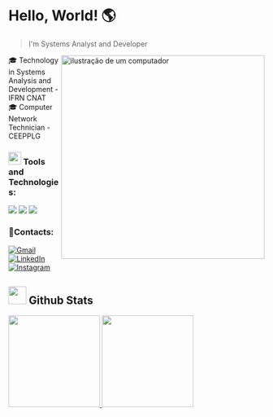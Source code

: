 # Hello, World! 🌎
> I'm Systems Analyst and Developer
<img src="https://raw.githubusercontent.com/MicaelliMedeiros/micaellimedeiros/master/image/computer-illustration.png" alt="ilustração de um computador" min-width="400px" max-width="400px" width="400px" align="right">

<p align="left"> 
  🎓 Technology in Systems Analysis and Development - IFRN CNAT <br>
  🎓 Computer Network Technician - CEEPPLG
</p>

<p align="left">
  <h3>  <img src="https://media2.giphy.com/media/QssGEmpkyEOhBCb7e1/giphy.gif?cid=ecf05e47a0n3gi1bfqntqmob8g9aid1oyj2wr3ds3mg700bl&rid=giphy.gif" width ="25"> <strong>Tools and Technologies: </strong> </h3>
  <div style= "display: inline" >
    <img src="https://skillicons.dev/icons?i=py,cpp,java,css,tailwind,html&perline=14" />
    <img src="https://skillicons.dev/icons?i=django,postgres,mysql,js,github,git&perline=14" />
    <img src="https://skillicons.dev/icons?i=figma,docker,vscode,linux,bootstrap,postman&perline=14" />
  </div>
</p>
   

<h3>  💌<strong>Contacts: </strong> </h3>

<p align="left">
  <a href="#" title="Gmail">
  <img src="https://img.shields.io/badge/-Gmail-FF0000?style=flat-square&labelColor=FF0000&logo=gmail&logoColor=white&link=rebecanoemi494@gmail.com" alt="Gmail"/></a>
  <a href="#" title="LinkedIn">
  <img src="https://img.shields.io/badge/-Linkedin-0e76a8?style=flat-square&logo=Linkedin&logoColor=white&link=https://www.linkedin.com/in/rebeca-noemi/" alt="LinkedIn"/></a>
  <a href="#" title="Instagram">
  <img src="https://img.shields.io/badge/-Instagram-DF0174?style=flat-square&labelColor=DF0174&logo=instagram&logoColor=white&link=https://www.instagram.com/rebecca_noemi_/" alt="Instagram"/></a>
</p>

<h2><img src="https://media.giphy.com/media/iY8CRBdQXODJSCERIr/giphy.gif" width="35"> Github Stats </h2>
<div align="center" style= "display:inline" >
  <a href="https://github.com/becadev">
    <img loading="lazy" height="180em" src="https://github-readme-stats.vercel.app/api/top-langs/?username=becadev&layout=compact&langs_count=7&theme=dark&bg_color=212830&border_color=212830"/>
    <img loading="lazy" height="180em" src="https://github-readme-stats.vercel.app/api?username=becadev&show_icons=true&theme=dark&include_all_commits=true&count_private=true&bg_color=212830&border_color=212830"/>
  </a>
</div>
